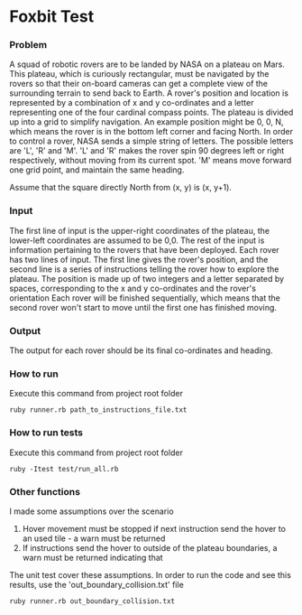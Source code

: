 # Foxbit Test

### Problem
A squad of robotic rovers are to be landed by NASA on a plateau on Mars. This plateau, which is curiously rectangular, must be navigated by the rovers so that their on-board cameras can get a complete view of the surrounding terrain to send back to Earth. A rover's position and location is represented by a combination of x and y co-ordinates and a letter representing one of the four cardinal compass points. The plateau is divided up into a grid to simplify navigation. An example position might be 0, 0, N, which means the rover is in the bottom left corner and facing North. In order to control a rover, NASA sends a simple string of letters. The possible letters are 'L', 'R' and 'M'. 'L' and 'R' makes the rover spin 90 degrees left or right respectively, without moving from its current spot. 'M' means move forward one grid point, and maintain the same heading. 

Assume that the square directly North from (x, y) is (x, y+1).

### Input 
The first line of input is the upper-right coordinates of the plateau, the lower-left coordinates are assumed to be 0,0. The rest of the input is information pertaining to the rovers that have been deployed. Each rover has two lines of input. The first line gives the rover's position, and the second line is a series of instructions telling the rover how to explore the plateau. The position is made up of two integers and a letter separated by spaces, corresponding to the x and y co-ordinates and the rover's orientation Each rover will be finished sequentially, which means that the second rover won't start to move until the first one has finished moving.

### Output
The output for each rover should be its final co-ordinates and heading.

### How to run
Execute this command from project root folder
```
ruby runner.rb path_to_instructions_file.txt
```

### How to run tests
Execute this command from project root folder
```
ruby -Itest test/run_all.rb
```

### Other functions
I made some assumptions over the scenario
1. Hover movement must be stopped if next instruction send the hover to an used tile - a warn must be returned
2. If instructions send the hover to outside of the plateau boundaries, a warn must be returned indicating that

The unit test cover these assumptions. In order to run the code and see this results, use the 'out_boundary_collision.txt' file
```
ruby runner.rb out_boundary_collision.txt
```